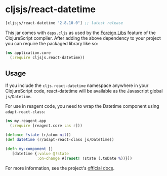 # cljsjs/react-datetime

[](dependency)
```clojure
[cljsjs/react-datetime "2.8.10-0"] ;; latest release
```
[](/dependency)

This jar comes with `deps.cljs` as used by the [Foreign Libs][flibs] feature
of the ClojureScript compiler. After adding the above dependency to your project
you can require the packaged library like so:

```clojure
(ns application.core
  (:require cljsjs.react-datetime))
```

[flibs]: https://clojurescript.org/reference/packaging-foreign-deps

## Usage

If you include the `cljs.react-datetime` namespace anywhere in your
ClojureScript code, react-datetime will be available as the Javascript
global `js/Datetime`.

For use in reagent code, you need to wrap the Datetime component using
`adapt-react-class`:

```clojure
(ns my.reagent.app
  (:require [reagent.core :as r]))

(defonce !state (r/atom nil))
(def datetime (r/adapt-react-class js/Datetime))

(defn my-component []
   [datetime {:value @!state
              :on-change #(reset! !state (.toDate %))}])
```

For more information, see the project's [official docs](https://github.com/YouCanBookMe/react-datetime).
